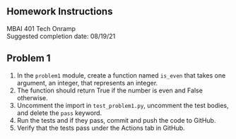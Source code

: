 ## Homework Instructions
MBAI 401 Tech Onramp<br>
Suggested completion date: 08/19/21

Problem 1
---
1. In the `problem1` module, create a function named `is_even` that takes one argument, an integer, that
represents an integer.
2. The function should return True if the number is even and False otherwise.
3. Uncomment the import in `test_problem1.py`, uncomment the test bodies, and delete the `pass` keyword.
4. Run the tests and if they pass, commit and push the code to GitHub.
5. Verify that the tests pass under the Actions tab in GitHub.
